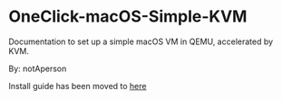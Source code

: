 # OneClick-macOS-Simple-KVM
Documentation to set up a simple macOS VM in QEMU, accelerated by KVM.

By: notAperson

Install guide has been moved to [here](https://notaperson535.github.io/OneClick-macOS-Simple-KVM/)
